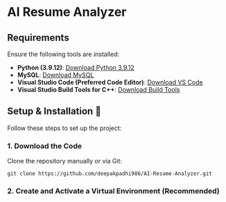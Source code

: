 # AI Resume Analyzer

## Requirements
Ensure the following tools are installed:

- **Python (3.9.12)**: [Download Python 3.9.12](https://www.python.org/downloads/release/python-3912/)
- **MySQL**: [Download MySQL](https://www.mysql.com/downloads/)
- **Visual Studio Code (Preferred Code Editor)**: [Download VS Code](https://code.visualstudio.com/Download)
- **Visual Studio Build Tools for C++**: [Download Build Tools](https://aka.ms/vs/17/release/vs_BuildTools.exe)

## Setup & Installation 👀
Follow these steps to set up the project:

### 1. Download the Code
Clone the repository manually or via Git:

`git clone https://github.com/deepakpadhi986/AI-Resume-Analyzer.git`
### 2. Create and Activate a Virtual Environment (Recommended)
